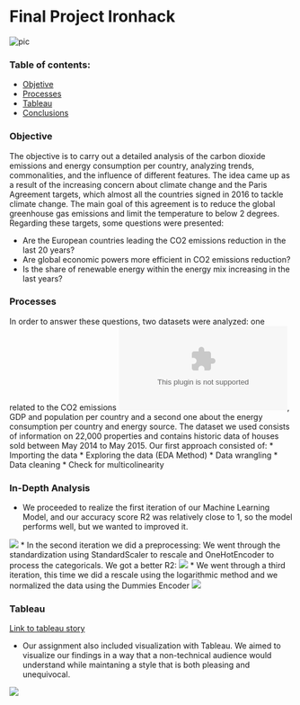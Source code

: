 # Final Project Ironhack 
![pic](https://github.com/marimor62/energy-project/blob/main/images/header.png)

### Table of contents:

* [Objetive](#section1)
* [Processes](#section2)
* [Tableau](https://github.com/marimor62/Midtermproject-Housing/tree/main/Tableau)
* [Conclusions](#section3)

<a id='section1'></a>
### Objective

The objective is to carry out a detailed analysis of the carbon dioxide emissions and energy consumption per country, analyzing trends, commonalities, and the influence of different features. 
The idea came up as a result of the increasing concern about climate change and the Paris Agreement targets, which almost all the countries signed in 2016 to tackle climate change. The main goal of this agreement is to reduce the global greenhouse gas emissions and limit the temperature to below 2 degrees. Regarding these targets, some questions were presented:
* Are the European countries leading the CO2 emissions reduction in the last 20 years?
* Are global economic powers more efficient in CO2 emissions reduction?
* Is the share of renewable energy within the energy mix increasing in the last years?



<a id='section2'></a>
### Processes

In order to answer these questions, two datasets were analyzed: one related to the CO2 emissions ![data 1](https://github.com/marimor62/energy-project/blob/main/datasets/owid-co2-data.xlsx), GDP and population per country and a second one about the energy consumption per country and energy source. 
The dataset we used consists of information on 22,000 properties and contains historic data of houses sold between May 2014 to May 2015.
Our first approach consisted of:
                                * Importing the data
                                * Exploring the data (EDA Method)
                                * Data wrangling
                                * Data cleaning
                                * Check for multicolinearity
                                
                                
  ### In-Depth Analysis

* We proceeded to realize the first iteration of our Machine Learning Model,
and our accuracy score R2 was relatively close to 1, so the model performs well, but we wanted to improved it.
<img src="images/r1.png"/>
* In the second iteration we did a preprocessing: We went through the standardization using StandardScaler to rescale and OneHotEncoder to process the categoricals. We got a better R2:
<img src="images/r2.png"/>
* We went through a third iteration, this time we did a rescale using the logarithmic method and we normalized the data using the Dummies Encoder
<img src="images/r3.png"/>


<a id='section6'></a>
### Tableau
[Link to tableau story](https://public.tableau.com/profile/marian.moreno#!/vizhome/Book1_16190202108450/Story1)

* Our assignment also included visualization with Tableau. We aimed to visualize our findings in a way that a non-technical audience would understand while maintaning a style that is both pleasing and unequivocal.

<img src="images/tableau1.png"/>


